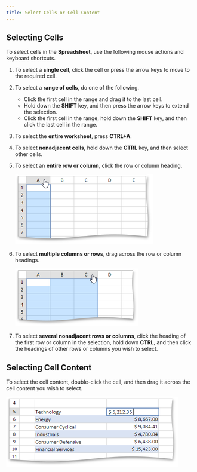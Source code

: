 ```yaml
---
title: Select Cells or Cell Content
---
```

## Selecting Cells
To select cells in the **Spreadsheet**, use the following mouse actions and keyboard shortcuts.
1. To select a **single cell**, click the cell or press the arrow keys to move to the required cell.
2. To select a **range of cells**, do one of the following.
	* Click the first cell in the range and drag it to the last cell.
	* Hold down the **SHIFT** key, and then press the arrow keys to extend the selection.
	* Click the first cell in the range, hold down the **SHIFT** key, and then click the last cell in the range.
3. To select the **entire worksheet**, press **CTRL+A**.
4. To select **nonadjacent cells**, hold down the **CTRL** key, and then select other cells.
5. To select an **entire row or column**, click the row or column heading.
	
	![EUD_ASPxSpreadsheet_Selection_SelectSingleColumn](../../../images/Img26132.png)
6. To select **multiple columns or rows**, drag across the row or column headings.
	
	![EUD_ASPxSpreadsheet_Selection_SelectMultipleColumns](../../../images/Img26133.png)
7. To select **several nonadjacent rows or columns**, click the heading of the first row or column in the selection, hold down **CTRL**, and then click the headings of other rows or columns you wish to select.

## Selecting Cell Content
To select the cell content, double-click the cell, and then drag it across the cell content you wish to select.

![EUD_ASPxSpreadsheet_Selection_CellContentEditing](../../../images/Img26134.png)